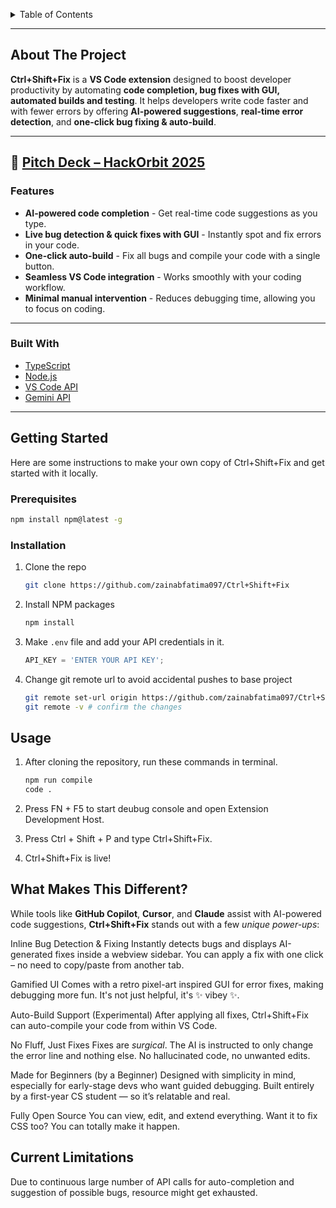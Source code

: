 <a id="readme-top"></a>

<!-- TABLE OF CONTENTS -->
<details>
  <summary>Table of Contents</summary>
  <ol>
    <li>
      <a href="#about-the-project">About The Project</a>
      <ul>
        <li><a href="#features">Features</a></li>
        <li><a href="#built-with">Built With</a></li>
      </ul>
    </li>
    <li>
      <a href="#getting-started">Getting Started</a>
      <ul>
        <li><a href="#prerequisites">Prerequisites</a></li>
        <li><a href="#installation">Installation</a></li>
      </ul>
    </li>
    <li><a href="#usage">Usage</a></li>
    <li><a href="#what-makes-this-different">What Makes This Different?</a></li>
    <li><a href="#current-limitations">Current Limitations</a></li>
  </ol>
</details>

---

## About The Project

**Ctrl+Shift+Fix** is a **VS Code extension** designed to boost developer productivity by automating **code completion, bug fixes with GUI, automated builds and testing**. It helps developers write code faster and with fewer errors by offering **AI-powered suggestions**, **real-time error detection**, and **one-click bug fixing & auto-build**.

---

📄 [Pitch Deck – HackOrbit 2025](./docs.pdf/Ctrl+Shift+Fix.pdf)
---

### Features 

- **AI-powered code completion** - Get real-time code suggestions as you type.  
- **Live bug detection & quick fixes with GUI** - Instantly spot and fix errors in your code.  
- **One-click auto-build** - Fix all bugs and compile your code with a single button.  
- **Seamless VS Code integration** - Works smoothly with your coding workflow.  
- **Minimal manual intervention** - Reduces debugging time, allowing you to focus on coding.  

---

### Built With 

- [TypeScript](https://www.typescriptlang.org/)
- [Node.js](https://nodejs.org/)
- [VS Code API](https://code.visualstudio.com/api)
- [Gemini API](https://ai.google.dev/)

---

## Getting Started

Here are some instructions to make your own copy of Ctrl+Shift+Fix and get started with it locally.

### Prerequisites

  ```sh
  npm install npm@latest -g
  ```

### Installation

1. Clone the repo
   ```sh
   git clone https://github.com/zainabfatima097/Ctrl+Shift+Fix
   ```
2. Install NPM packages
   ```sh
   npm install
   ```
3. Make `.env` file and add your API credentials in it.
   ```js
   API_KEY = 'ENTER YOUR API KEY';
   ```
4. Change git remote url to avoid accidental pushes to base project
   ```sh
   git remote set-url origin https://github.com/zainabfatima097/Ctrl+Shift+Fix
   git remote -v # confirm the changes
   ```


## Usage
1. After cloning the repository, run these commands in terminal.
   ```sh
   npm run compile
   code .
   ```
2. Press FN + F5 to start deubug console and open Extension Development Host.
   
3. Press Ctrl + Shift + P and type Ctrl+Shift+Fix.

4. Ctrl+Shift+Fix is live!

## What Makes This Different?

While tools like **GitHub Copilot**, **Cursor**, and **Claude** assist with AI-powered code suggestions, **Ctrl+Shift+Fix** stands out with a few *unique power-ups*:


 Inline Bug Detection & Fixing
  Instantly detects bugs and displays AI-generated fixes inside a webview sidebar.
  You can apply a fix with one click – no need to copy/paste from another tab.

 Gamified UI
  Comes with a retro pixel-art inspired GUI for error fixes, making debugging more fun.
  It's not just helpful, it's ✨ vibey ✨.

 Auto-Build Support (Experimental)
  After applying all fixes, Ctrl+Shift+Fix can auto-compile your code from within VS Code.

 No Fluff, Just Fixes
  Fixes are *surgical*. The AI is instructed to only change the error line and nothing else.
  No hallucinated code, no unwanted edits.

 Made for Beginners (by a Beginner)
  Designed with simplicity in mind, especially for early-stage devs who want guided debugging.
  Built entirely by a first-year CS student — so it’s relatable and real.

 Fully Open Source
  You can view, edit, and extend everything. Want it to fix CSS too? You can totally make it happen.

## Current Limitations
Due to continuous large number of API calls for auto-completion and suggestion of possible bugs, resource might get exhausted.











